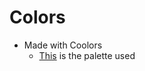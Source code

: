 # Colors 
- Made with Coolors
    - [This](https://coolors.co/ff75ff-3cff3c-222222-f6f0ed-a790a7) is the palette used